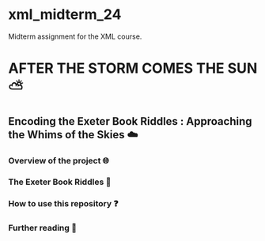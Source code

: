 # xml_midterm_24
Midterm assignment for the XML course.

# AFTER THE STORM COMES THE SUN ⛅
## Encoding the Exeter Book Riddles : Approaching the Whims of the Skies ☁️

### Overview of the project 🌐

### The Exeter Book Riddles 🎲

### How to use this repository ❓

### Further reading 🔖

